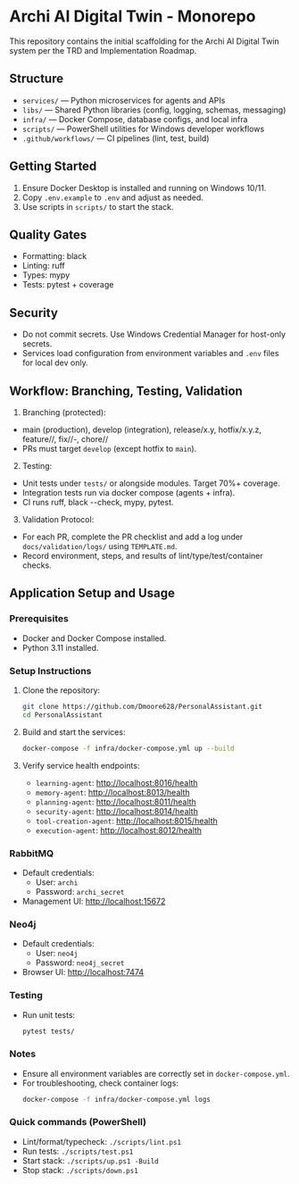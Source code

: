 # Archi AI Digital Twin - Monorepo

This repository contains the initial scaffolding for the Archi AI Digital Twin system per the TRD and Implementation Roadmap.

## Structure
- `services/` — Python microservices for agents and APIs
- `libs/` — Shared Python libraries (config, logging, schemas, messaging)
- `infra/` — Docker Compose, database configs, and local infra
- `scripts/` — PowerShell utilities for Windows developer workflows
- `.github/workflows/` — CI pipelines (lint, test, build)

## Getting Started
1. Ensure Docker Desktop is installed and running on Windows 10/11.
2. Copy `.env.example` to `.env` and adjust as needed.
3. Use scripts in `scripts/` to start the stack.

## Quality Gates
- Formatting: black
- Linting: ruff
- Types: mypy
- Tests: pytest + coverage

## Security
- Do not commit secrets. Use Windows Credential Manager for host-only secrets.
- Services load configuration from environment variables and `.env` files for local dev only.

## Workflow: Branching, Testing, Validation

1) Branching (protected):
- main (production), develop (integration), release/x.y, hotfix/x.y.z, feature/<area>/<desc>, fix/<scope>/<id>-<desc>, chore/<scope>/<desc>
- PRs must target `develop` (except hotfix to `main`).

2) Testing:
- Unit tests under `tests/` or alongside modules. Target 70%+ coverage.
- Integration tests run via docker compose (agents + infra).
- CI runs ruff, black --check, mypy, pytest.

3) Validation Protocol:
- For each PR, complete the PR checklist and add a log under `docs/validation/logs/` using `TEMPLATE.md`.
- Record environment, steps, and results of lint/type/test/container checks.

## Application Setup and Usage

### Prerequisites
- Docker and Docker Compose installed.
- Python 3.11 installed.

### Setup Instructions
1. Clone the repository:
   ```bash
   git clone https://github.com/Dmoore628/PersonalAssistant.git
   cd PersonalAssistant
   ```

2. Build and start the services:
   ```bash
   docker-compose -f infra/docker-compose.yml up --build
   ```

3. Verify service health endpoints:
   - `learning-agent`: [http://localhost:8016/health](http://localhost:8016/health)
   - `memory-agent`: [http://localhost:8013/health](http://localhost:8013/health)
   - `planning-agent`: [http://localhost:8011/health](http://localhost:8011/health)
   - `security-agent`: [http://localhost:8014/health](http://localhost:8014/health)
   - `tool-creation-agent`: [http://localhost:8015/health](http://localhost:8015/health)
   - `execution-agent`: [http://localhost:8012/health](http://localhost:8012/health)

### RabbitMQ
- Default credentials:
  - User: `archi`
  - Password: `archi_secret`
- Management UI: [http://localhost:15672](http://localhost:15672)

### Neo4j
- Default credentials:
  - User: `neo4j`
  - Password: `neo4j_secret`
- Browser UI: [http://localhost:7474](http://localhost:7474)

### Testing
- Run unit tests:
  ```bash
  pytest tests/
  ```

### Notes
- Ensure all environment variables are correctly set in `docker-compose.yml`.
- For troubleshooting, check container logs:
  ```bash
  docker-compose -f infra/docker-compose.yml logs
  ```

### Quick commands (PowerShell)
- Lint/format/typecheck: `./scripts/lint.ps1`
- Run tests: `./scripts/test.ps1`
- Start stack: `./scripts/up.ps1 -Build`
- Stop stack: `./scripts/down.ps1`
